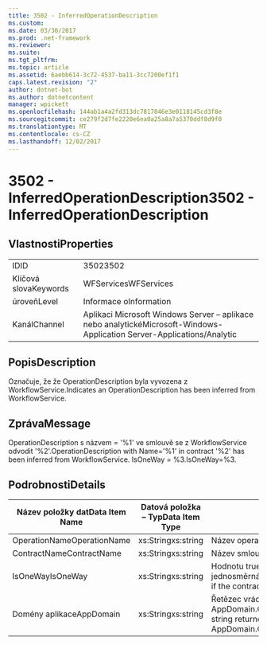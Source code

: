 ```yaml
---
title: 3502 - InferredOperationDescription
ms.custom: 
ms.date: 03/30/2017
ms.prod: .net-framework
ms.reviewer: 
ms.suite: 
ms.tgt_pltfrm: 
ms.topic: article
ms.assetid: 6aebb614-3c72-4537-ba11-3cc7200ef1f1
caps.latest.revision: "2"
author: dotnet-bot
ms.author: dotnetcontent
manager: wpickett
ms.openlocfilehash: 144ab1a4a2fd313dc7817846e3e0118145cd3f8e
ms.sourcegitcommit: ce279f2d7fe2220e6ea0a25a8a7a5370ddf8d9f0
ms.translationtype: MT
ms.contentlocale: cs-CZ
ms.lasthandoff: 12/02/2017
---
```

# <a name="3502---inferredoperationdescription"></a><span data-ttu-id="a0192-102">3502 - InferredOperationDescription</span><span class="sxs-lookup"><span data-stu-id="a0192-102">3502 - InferredOperationDescription</span></span>
## <a name="properties"></a><span data-ttu-id="a0192-103">Vlastnosti</span><span class="sxs-lookup"><span data-stu-id="a0192-103">Properties</span></span>  
  
|||  
|-|-|  
|<span data-ttu-id="a0192-104">ID</span><span class="sxs-lookup"><span data-stu-id="a0192-104">ID</span></span>|<span data-ttu-id="a0192-105">3502</span><span class="sxs-lookup"><span data-stu-id="a0192-105">3502</span></span>|  
|<span data-ttu-id="a0192-106">Klíčová slova</span><span class="sxs-lookup"><span data-stu-id="a0192-106">Keywords</span></span>|<span data-ttu-id="a0192-107">WFServices</span><span class="sxs-lookup"><span data-stu-id="a0192-107">WFServices</span></span>|  
|<span data-ttu-id="a0192-108">úroveň</span><span class="sxs-lookup"><span data-stu-id="a0192-108">Level</span></span>|<span data-ttu-id="a0192-109">Informace o</span><span class="sxs-lookup"><span data-stu-id="a0192-109">Information</span></span>|  
|<span data-ttu-id="a0192-110">Kanál</span><span class="sxs-lookup"><span data-stu-id="a0192-110">Channel</span></span>|<span data-ttu-id="a0192-111">Aplikaci Microsoft Windows Server – aplikace nebo analytické</span><span class="sxs-lookup"><span data-stu-id="a0192-111">Microsoft-Windows-Application Server-Applications/Analytic</span></span>|  
  
## <a name="description"></a><span data-ttu-id="a0192-112">Popis</span><span class="sxs-lookup"><span data-stu-id="a0192-112">Description</span></span>  
 <span data-ttu-id="a0192-113">Označuje, že že OperationDescription byla vyvozena z WorkflowService.</span><span class="sxs-lookup"><span data-stu-id="a0192-113">Indicates an OperationDescription has been inferred from WorkflowService.</span></span>  
  
## <a name="message"></a><span data-ttu-id="a0192-114">Zpráva</span><span class="sxs-lookup"><span data-stu-id="a0192-114">Message</span></span>  
 <span data-ttu-id="a0192-115">OperationDescription s názvem = '%1' ve smlouvě se z WorkflowService odvodit '%2'.</span><span class="sxs-lookup"><span data-stu-id="a0192-115">OperationDescription with Name='%1' in contract '%2' has been inferred from WorkflowService.</span></span> <span data-ttu-id="a0192-116">IsOneWay = %3.</span><span class="sxs-lookup"><span data-stu-id="a0192-116">IsOneWay=%3.</span></span>  
  
## <a name="details"></a><span data-ttu-id="a0192-117">Podrobnosti</span><span class="sxs-lookup"><span data-stu-id="a0192-117">Details</span></span>  
  
|<span data-ttu-id="a0192-118">Název položky dat</span><span class="sxs-lookup"><span data-stu-id="a0192-118">Data Item Name</span></span>|<span data-ttu-id="a0192-119">Datová položka – Typ</span><span class="sxs-lookup"><span data-stu-id="a0192-119">Data Item Type</span></span>|<span data-ttu-id="a0192-120">Popis</span><span class="sxs-lookup"><span data-stu-id="a0192-120">Description</span></span>|  
|--------------------|--------------------|-----------------|  
|<span data-ttu-id="a0192-121">OperationName</span><span class="sxs-lookup"><span data-stu-id="a0192-121">OperationName</span></span>|<span data-ttu-id="a0192-122">xs:String</span><span class="sxs-lookup"><span data-stu-id="a0192-122">xs:string</span></span>|<span data-ttu-id="a0192-123">Název operace.</span><span class="sxs-lookup"><span data-stu-id="a0192-123">The name of the operation.</span></span>|  
|<span data-ttu-id="a0192-124">ContractName</span><span class="sxs-lookup"><span data-stu-id="a0192-124">ContractName</span></span>|<span data-ttu-id="a0192-125">xs:String</span><span class="sxs-lookup"><span data-stu-id="a0192-125">xs:string</span></span>|<span data-ttu-id="a0192-126">Název smlouvy.</span><span class="sxs-lookup"><span data-stu-id="a0192-126">The name of the contract.</span></span>|  
|<span data-ttu-id="a0192-127">IsOneWay</span><span class="sxs-lookup"><span data-stu-id="a0192-127">IsOneWay</span></span>|<span data-ttu-id="a0192-128">xs:String</span><span class="sxs-lookup"><span data-stu-id="a0192-128">xs:string</span></span>|<span data-ttu-id="a0192-129">Hodnotu true nebo False indikující, pokud je jednosměrná kontrakt.</span><span class="sxs-lookup"><span data-stu-id="a0192-129">True or False indicating if the contract is one-way.</span></span>|  
|<span data-ttu-id="a0192-130">Domény aplikace</span><span class="sxs-lookup"><span data-stu-id="a0192-130">AppDomain</span></span>|<span data-ttu-id="a0192-131">xs:String</span><span class="sxs-lookup"><span data-stu-id="a0192-131">xs:string</span></span>|<span data-ttu-id="a0192-132">Řetězec vrácený AppDomain.CurrentDomain.FriendlyName.</span><span class="sxs-lookup"><span data-stu-id="a0192-132">The string returned by AppDomain.CurrentDomain.FriendlyName.</span></span>|
